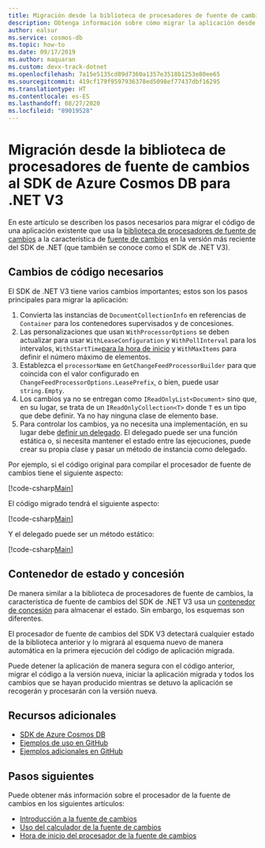 ```yaml
---
title: Migración desde la biblioteca de procesadores de fuente de cambios al SDK de Azure Cosmos DB para .NET V3
description: Obtenga información sobre cómo migrar la aplicación desde el uso de la biblioteca de procesadores de fuente de cambios al SDK de Azure Cosmos DB V3.
author: ealsur
ms.service: cosmos-db
ms.topic: how-to
ms.date: 09/17/2019
ms.author: maquaran
ms.custom: devx-track-dotnet
ms.openlocfilehash: 7a15e5135cd89d7360a1357e3518b1253e80ee65
ms.sourcegitcommit: 419cf179f9597936378ed5098ef77437dbf16295
ms.translationtype: HT
ms.contentlocale: es-ES
ms.lasthandoff: 08/27/2020
ms.locfileid: "89019528"
---
```

# <a name="migrate-from-the-change-feed-processor-library-to-the-azure-cosmos-db-net-v3-sdk"></a>Migración desde la biblioteca de procesadores de fuente de cambios al SDK de Azure Cosmos DB para .NET V3

En este artículo se describen los pasos necesarios para migrar el código de una aplicación existente que usa la [biblioteca de procesadores de fuente de cambios](https://github.com/Azure/azure-documentdb-changefeedprocessor-dotnet) a la característica de [fuente de cambios](change-feed.md) en la versión más reciente del SDK de .NET (que también se conoce como el SDK de .NET V3).

## <a name="required-code-changes"></a>Cambios de código necesarios

El SDK de .NET V3 tiene varios cambios importantes; estos son los pasos principales para migrar la aplicación:

1. Convierta las instancias de `DocumentCollectionInfo` en referencias de `Container` para los contenedores supervisados y de concesiones.
1. Las personalizaciones que usan `WithProcessorOptions` se deben actualizar para usar `WithLeaseConfiguration` y `WithPollInterval` para los intervalos, `WithStartTime`[para la hora de inicio](how-to-configure-change-feed-start-time.md) y `WithMaxItems` para definir el número máximo de elementos.
1. Establezca el `processorName` en `GetChangeFeedProcessorBuilder` para que coincida con el valor configurado en `ChangeFeedProcessorOptions.LeasePrefix`, o bien, puede usar `string.Empty`.
1. Los cambios ya no se entregan como `IReadOnlyList<Document>` sino que, en su lugar, se trata de un `IReadOnlyCollection<T>` donde `T` es un tipo que debe definir. Ya no hay ninguna clase de elemento base.
1. Para controlar los cambios, ya no necesita una implementación, en su lugar debe [definir un delegado](change-feed-processor.md#implementing-the-change-feed-processor). El delegado puede ser una función estática o, si necesita mantener el estado entre las ejecuciones, puede crear su propia clase y pasar un método de instancia como delegado.

Por ejemplo, si el código original para compilar el procesador de fuente de cambios tiene el siguiente aspecto:

[!code-csharp[Main](~/samples-cosmosdb-dotnet-v3/Microsoft.Azure.Cosmos.Samples/Usage/ChangeFeed/Program.cs?name=ChangeFeedProcessorLibrary)]

El código migrado tendrá el siguiente aspecto:

[!code-csharp[Main](~/samples-cosmosdb-dotnet-v3/Microsoft.Azure.Cosmos.Samples/Usage/ChangeFeed/Program.cs?name=ChangeFeedProcessorMigrated)]

Y el delegado puede ser un método estático:

[!code-csharp[Main](~/samples-cosmosdb-dotnet-v3/Microsoft.Azure.Cosmos.Samples/Usage/ChangeFeed/Program.cs?name=Delegate)]

## <a name="state-and-lease-container"></a>Contenedor de estado y concesión

De manera similar a la biblioteca de procesadores de fuente de cambios, la característica de fuente de cambios del SDK de .NET V3 usa un [contenedor de concesión](change-feed-processor.md#components-of-the-change-feed-processor) para almacenar el estado. Sin embargo, los esquemas son diferentes.

El procesador de fuente de cambios del SDK V3 detectará cualquier estado de la biblioteca anterior y lo migrará al esquema nuevo de manera automática en la primera ejecución del código de aplicación migrada. 

Puede detener la aplicación de manera segura con el código anterior, migrar el código a la versión nueva, iniciar la aplicación migrada y todos los cambios que se hayan producido mientras se detuvo la aplicación se recogerán y procesarán con la versión nueva.

## <a name="additional-resources"></a>Recursos adicionales

* [SDK de Azure Cosmos DB](sql-api-sdk-dotnet.md)
* [Ejemplos de uso en GitHub](https://github.com/Azure/azure-cosmos-dotnet-v3/tree/master/Microsoft.Azure.Cosmos.Samples/Usage/ChangeFeed)
* [Ejemplos adicionales en GitHub](https://github.com/Azure-Samples/cosmos-dotnet-change-feed-processor)

## <a name="next-steps"></a>Pasos siguientes

Puede obtener más información sobre el procesador de la fuente de cambios en los siguientes artículos:

* [Introducción a la fuente de cambios](change-feed-processor.md)
* [Uso del calculador de la fuente de cambios](how-to-use-change-feed-estimator.md)
* [Hora de inicio del procesador de la fuente de cambios](how-to-configure-change-feed-start-time.md)
